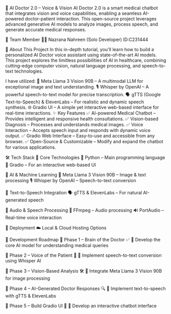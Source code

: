 🚀 AI Doctor 2.0 – Voice & Vision
AI Doctor 2.0 is a smart medical chatbot that integrates vision and voice capabilities, enabling a seamless AI-powered doctor-patient interaction. This open-source project leverages advanced generative AI models to analyze images, process speech, and generate accurate medical responses.

👥 Team Member
👩‍💻 Nazrana Nahreen (Solo Developer)
ID:C231444

📌 About This Project
In this in-depth tutorial, you'll learn how to build a personalized AI Doctor voice assistant using state-of-the-art AI models. This project explores the limitless possibilities of AI in healthcare, combining cutting-edge computer vision, natural language processing, and speech-to-text technologies.

I have utilized:
🦙 Meta Llama 3 Vision 90B – A multimodal LLM for exceptional image and text understanding.
🎙 Whisper by OpenAI – A powerful speech-to-text model for precise transcription.
🗣 gTTS (Google Text-to-Speech) & ElevenLabs – For realistic and dynamic speech synthesis.
🌐 Gradio UI – A simple yet interactive web-based interface for real-time interactions.
✨ Key Features
✅ AI-powered Medical Chatbot – Provides intelligent and responsive health consultations.
✅ Vision-based Diagnosis – Processes and understands medical images.
✅ Voice Interaction – Accepts speech input and responds with dynamic voice output.
✅ Gradio Web Interface – Easy-to-use and accessible from any browser.
✅ Open-Source & Customizable – Modify and expand the chatbot for various applications.

🛠 Tech Stack
📌 Core Technologies
🔹 Python – Main programming language
🔹 Gradio – For an interactive web-based UI

📌 AI & Machine Learning
🤖 Meta Llama 3 Vision 90B – Image & text processing
🎙 Whisper by OpenAI – Speech-to-text conversion

📌 Text-to-Speech Integration
🗣 gTTS & ElevenLabs – For natural AI-generated speech

📌 Audio & Speech Processing
🎤 FFmpeg – Audio processing
🔊 PortAudio – Real-time voice interaction

📌 Deployment
☁️ Local & Cloud Hosting Options

🚀 Development Roadmap
📌 Phase 1 – Brain of the Doctor ✅
🔹 Develop the core AI model for understanding medical queries

📌 Phase 2 – Voice of the Patient 🚧
🔹 Implement speech-to-text conversion using Whisper AI

📌 Phase 3 – Vision-Based Analysis 🛠
🔹 Integrate Meta Llama 3 Vision 90B for image processing

📌 Phase 4 – AI-Generated Doctor Responses 🔍
🔹 Implement text-to-speech with gTTS & ElevenLabs

📌 Phase 5 – Build Gradio UI 🎨
🔹 Develop an interactive chatbot interface
